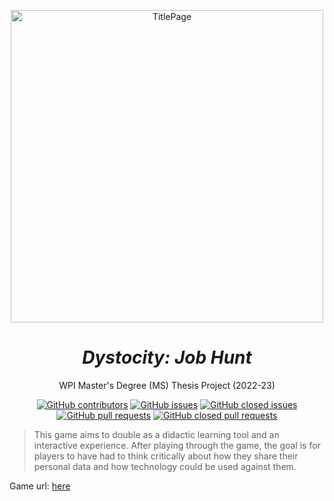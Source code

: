 <p align="center">
<img width="500" align="center" alt="TitlePage" src="https://user-images.githubusercontent.com/110933291/200730749-02c5ef60-cfff-426b-8fc1-35e4b0e4b3dc.png">
</p>

<h1 align="center"><em>Dystocity: Job Hunt</em></h1>
<p align="center">WPI Master's Degree (MS) Thesis Project (2022-23)</p>

<div align="center">
  
<a href="https://github.com/timdrevitch/data-collection-ethics-game/graphs/contributors">![GitHub contributors](https://img.shields.io/github/contributors/timdrevitch/data-collection-ethics-game)</a>
<a href="https://github.com/timdrevitch/data-collection-ethics-game/issues">![GitHub issues](https://img.shields.io/github/issues-raw/timdrevitch/data-collection-ethics-game)</a>
<a href="https://github.com/timdrevitch/data-collection-ethics-game/issues?q=is%3Aissue+is%3Aclosed">![GitHub closed issues](https://img.shields.io/github/issues-closed-raw/timdrevitch/data-collection-ethics-game)</a>
<a href="https://github.com/timdrevitch/data-collection-ethics-game/pulls">![GitHub pull requests](https://img.shields.io/github/issues-pr-raw/timdrevitch/data-collection-ethics-game)</a>
<a href="https://github.com/timdrevitch/data-collection-ethics-game/pulls?q=is%3Apr+is%3Aclosed">![GitHub closed pull requests](https://img.shields.io/github/issues-pr-closed-raw/timdrevitch/data-collection-ethics-game)</a>
  
</div>

> This game aims to double as a didactic learning tool and an interactive experience.   After playing through the 
> game, the goal is for players to have had to think critically about how they share their personal data and how
> technology could be used against them.

Game url: [here](https://data-ethics-game.herokuapp.com/)
